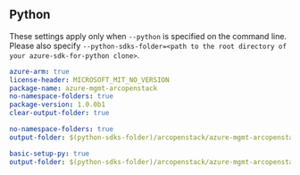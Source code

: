## Python

These settings apply only when `--python` is specified on the command line.
Please also specify `--python-sdks-folder=<path to the root directory of your azure-sdk-for-python clone>`.

```yaml $(python) && $(track2)
azure-arm: true
license-header: MICROSOFT_MIT_NO_VERSION
package-name: azure-mgmt-arcopenstack
no-namespace-folders: true
package-version: 1.0.0b1
clear-output-folder: true
```

``` yaml $(python) && $(python-mode) == 'update' && $(track2)
no-namespace-folders: true
output-folder: $(python-sdks-folder)/arcopenstack/azure-mgmt-arcopenstack/azure/mgmt/arcopenstack
```

``` yaml $(python) && $(python-mode) == 'create' && $(track2)
basic-setup-py: true
output-folder: $(python-sdks-folder)/arcopenstack/azure-mgmt-arcopenstack
